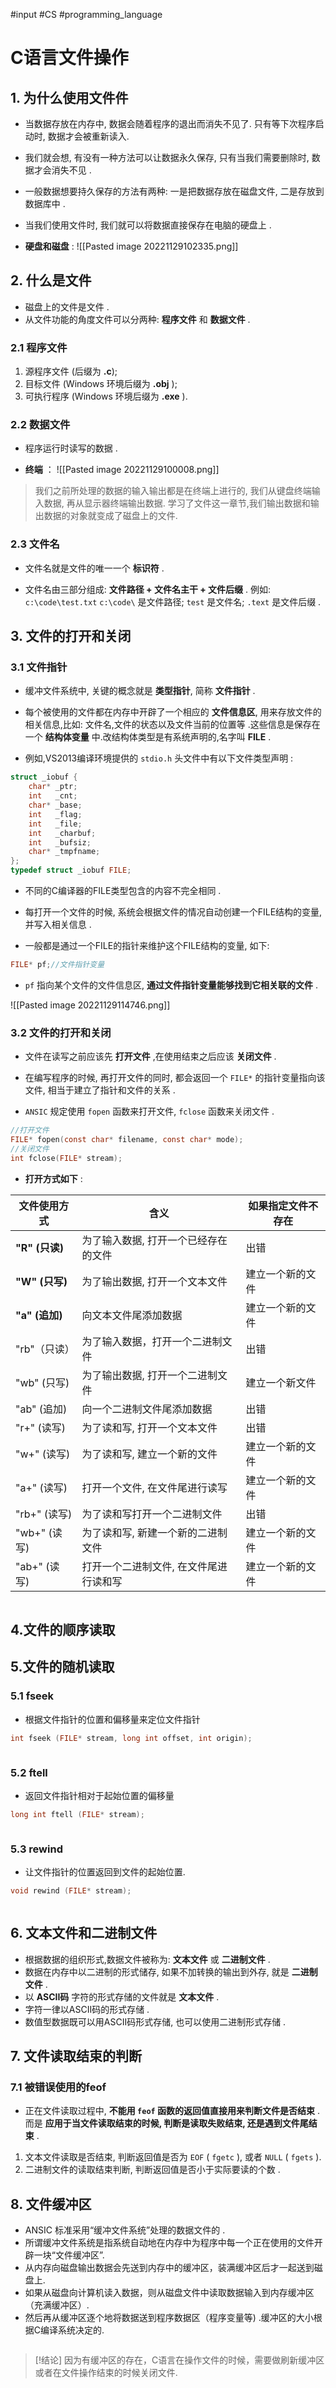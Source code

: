 #input #CS #programming_language 
# C语言文件操作

## 1. 为什么使用文件件

- 当数据存放在内存中, 数据会随着程序的退出而消失不见了. 只有等下次程序启动时, 数据才会被重新读入.
- 我们就会想, 有没有一种方法可以让数据永久保存, 只有当我们需要删除时, 数据才会消失不见 .
- 一般数据想要持久保存的方法有两种: 一是把数据存放在磁盘文件, 二是存放到数据库中 .
- 当我们使用文件时, 我们就可以将数据直接保存在电脑的硬盘上 .

- **硬盘和磁盘** :
![[Pasted image 20221129102335.png]]
## 2. 什么是文件

- 磁盘上的文件是文件 .
- 从文件功能的角度文件可以分两种: **程序文件** 和 **数据文件** .

### 2.1 程序文件
1. 源程序文件 (后缀为 **.c**);
2. 目标文件 (Windows 环境后缀为 **.obj** );
3. 可执行程序 (Windows 环境后缀为 **.exe** ).

### 2.2 数据文件

- 程序运行时读写的数据 .

- **终端** ：
![[Pasted image 20221129100008.png]]

>我们之前所处理的数据的输入输出都是在终端上进行的, 我们从键盘终端输入数据, 再从显示器终端输出数据. 
>学习了文件这一章节,我们输出数据和输出数据的对象就变成了磁盘上的文件. 


### 2.3 文件名

- 文件名就是文件的唯一一个 **标识符** .

- 文件名由三部分组成: **文件路径 + 文件名主干 + 文件后缀** .
例如: `c:\code\test.txt` 
`c:\code\` 是文件路径;
`test` 是文件名;
`.text` 是文件后缀 .

## 3. 文件的打开和关闭

### 3.1 文件指针

- 缓冲文件系统中, 关键的概念就是 **类型指针**, 简称 **文件指针** .
- 每个被使用的文件都在内存中开辟了一个相应的 **文件信息区**, 用来存放文件的相关信息,比如: 文件名,文件的状态以及文件当前的位置等 .这些信息是保存在一个 **结构体变量** 中.改结构体类型是有系统声明的,名字叫 **FILE** .

- 例如,VS2013编译环境提供的 `stdio.h` 头文件中有以下文件类型声明 :
```c
struct _iobuf {
    char* _ptr;
    int   _cnt;
    char* _base;
    int   _flag;
    int   _file;
    int   _charbuf;
    int   _bufsiz;
    char* _tmpfname;
};
typedef struct _iobuf FILE;
```

- 不同的C编译器的FILE类型包含的内容不完全相同 .

- 每打开一个文件的时候, 系统会根据文件的情况自动创建一个FILE结构的变量, 并写入相关信息 .

- 一般都是通过一个FILE的指针来维护这个FILE结构的变量, 如下:
```c
FILE* pf;//文件指针变量
```

- `pf` 指向某个文件的文件信息区, **通过文件指针变量能够找到它相关联的文件** .

![[Pasted image 20221129114746.png]]

### 3.2 文件的打开和关闭

- 文件在读写之前应该先 **打开文件** ,在使用结束之后应该 **关闭文件** .

- 在编写程序的时候, 再打开文件的同时, 都会返回一个 `FILE*` 的指针变量指向该文件, 相当于建立了指针和文件的关系 .

- `ANSIC` 规定使用 `fopen` 函数来打开文件, `fclose` 函数来关闭文件 .
```c
//打开文件
FILE* fopen(const char* filename, const char* mode);
//关闭文件
int fclose(FILE* stream);
```

- **打开方式如下** :

 | **文件使用方式** | **含义**                                 | **如果指定文件不存在** |
| ------------ | ------------------------------------ | ------------------ |
| **"R" (只读)**   | 为了输入数据, 打开一个已经存在的文件 | 出错               |
| **"W" (只写)**   | 为了输出数据, 打开一个文本文件       | 建立一个新的文件   |
| **"a" (追加)**   | 向文本文件尾添加数据                 | 建立一个新的文件   |
| "rb"（只读） | 为了输入数据，打开一个二进制文件     | 出错               |
| "wb" (只写)  | 为了输出数据, 打开一个二进制文件     | 建立一个新文件     |
| "ab" (追加)  | 向一个二进制文件尾添加数据           | 出错               |
| "r+" (读写)  | 为了读和写, 打开一个文本文件         | 出错               |
| "w+" (读写)  | 为了读和写, 建立一个新的文件         | 建立一个新的文件   |
| "a+" (读写)  | 打开一个文件, 在文件尾进行读写       | 建立一个新的文件   |
| "rb+" (读写) | 为了读和写打开一个二进制文件         | 出错               |
| "wb+" (读写) | 为了读和写, 新建一个新的二进制文件   | 建立一个新的文件   |
| "ab+" (读写)             | 打开一个二进制文件, 在文件尾进行读和写                                     | 建立一个新的文件                   |

```c

```
## 4.文件的顺序读取






##  5.文件的随机读取

### 5.1 fseek
* 根据文件指针的位置和偏移量来定位文件指针

```c
int fseek (FILE* stream, long int offset, int origin);
```

```c

```

### 5.2 ftell
- 返回文件指针相对于起始位置的偏移量

```c
long int ftell (FILE* stream);
```

```c

```

### 5.3 rewind
- 让文件指针的位置返回到文件的起始位置.

```c
void rewind (FILE* stream);
```

```c

```

## 6. 文本文件和二进制文件

- 根据数据的组织形式,数据文件被称为: **文本文件** 或 **二进制文件** .
- 数据在内存中以二进制的形式储存, 如果不加转换的输出到外存, 就是 **二进制文件** .
- 以 **ASCII码** 字符的形式存储的文件就是 **文本文件** .
- 字符一律以ASCII码的形式存储 .
- 数值型数据既可以用ASCII码形式存储, 也可以使用二进制形式存储 .



## 7. 文件读取结束的判断
### 7.1 被错误使用的feof

- 正在文件读取过程中, **不能用 `feof` 函数的返回值直接用来判断文件是否结束** . 而是 **应用于当文件读取结束的时候, 判断是读取失败结束, 还是遇到文件尾结束** .

1. 文本文件读取是否结束, 判断返回值是否为 `EOF` ( `fgetc` ), 或者 `NULL` ( `fgets` ).
2. 二进制文件的读取结束判断, 判断返回值是否小于实际要读的个数 .



## 8. 文件缓冲区
- ANSIC 标准采用“缓冲文件系统”处理的数据文件的 .
- 所谓缓冲文件系统是指系统自动地在内存中为程序中每一个正在使用的文件开辟一块“文件缓冲区”.
- 从内存向磁盘输出数据会先送到内存中的缓冲区，装满缓冲区后才一起送到磁盘上.
- 如果从磁盘向计算机读入数据，则从磁盘文件中读取数据输入到内存缓冲区（充满缓冲区）.
- 然后再从缓冲区逐个地将数据送到程序数据区（程序变量等) .缓冲区的大小根据C编译系统决定的.

```c

```

>[!结论]
>因为有缓冲区的存在，C语言在操作文件的时候，需要做刷新缓冲区或者在文件操作结束的时候关闭文件.